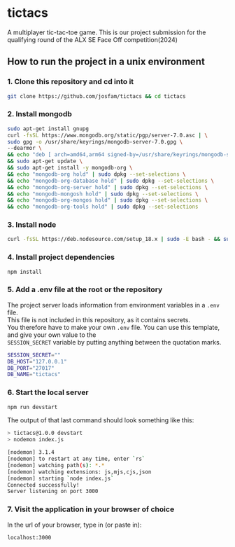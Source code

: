 # tictacs

A multiplayer tic-tac-toe game. This is our project submission for the qualifying round of the ALX SE Face Off competition(2024)

## How to run the project in a unix environment

### 1. Clone this repository and cd into it

```sh
git clone https://github.com/josfam/tictacs && cd tictacs
```

### 2. Install mongodb

```sh
sudo apt-get install gnupg
curl -fsSL https://www.mongodb.org/static/pgp/server-7.0.asc | \
sudo gpg -o /usr/share/keyrings/mongodb-server-7.0.gpg \
--dearmor \
&& echo "deb [ arch=amd64,arm64 signed-by=/usr/share/keyrings/mongodb-server-7.0.gpg ] https://repo.mongodb.org/apt/ubuntu jammy/mongodb-org/7.0 multiverse" | sudo tee /etc/apt/sources.list.d/mongodb-org-7.0.list \
&& sudo apt-get update \
&& sudo apt-get install -y mongodb-org \
&& echo "mongodb-org hold" | sudo dpkg --set-selections \
&& echo "mongodb-org-database hold" | sudo dpkg --set-selections \
&& echo "mongodb-org-server hold" | sudo dpkg --set-selections \
&& echo "mongodb-mongosh hold" | sudo dpkg --set-selections \
&& echo "mongodb-org-mongos hold" | sudo dpkg --set-selections \
&& echo "mongodb-org-tools hold" | sudo dpkg --set-selections
```

### 3. Install node

```sh
curl -fsSL https://deb.nodesource.com/setup_18.x | sudo -E bash - && sudo apt-get install nodejs -y
```

### 4. Install project dependencies

```sh
npm install
```

### 5. Add a .env file at the root or the repository

The project server loads information from environment variables in a `.env` file.
\
This file is not included in this repository, as it contains secrets.
\
You therefore have to make your own `.env` file. You can use this template, and give your own value to the
\
`SESSION_SECRET` variable by putting anything between the quotation marks.

```sh
SESSION_SECRET=""
DB_HOST="127.0.0.1"
DB_PORT="27017"
DB_NAME="tictacs"
```

### 6. Start the local server

```sh
npm run devstart
```

The output of that last command should look something like this:

```sh
> tictacs@1.0.0 devstart
> nodemon index.js

[nodemon] 3.1.4
[nodemon] to restart at any time, enter `rs`
[nodemon] watching path(s): *.*
[nodemon] watching extensions: js,mjs,cjs,json
[nodemon] starting `node index.js`
Connected successfully!
Server listening on port 3000
```

### 7. Visit the application in your browser of choice

In the url of your browser, type in (or paste in):

```txt
localhost:3000
```
